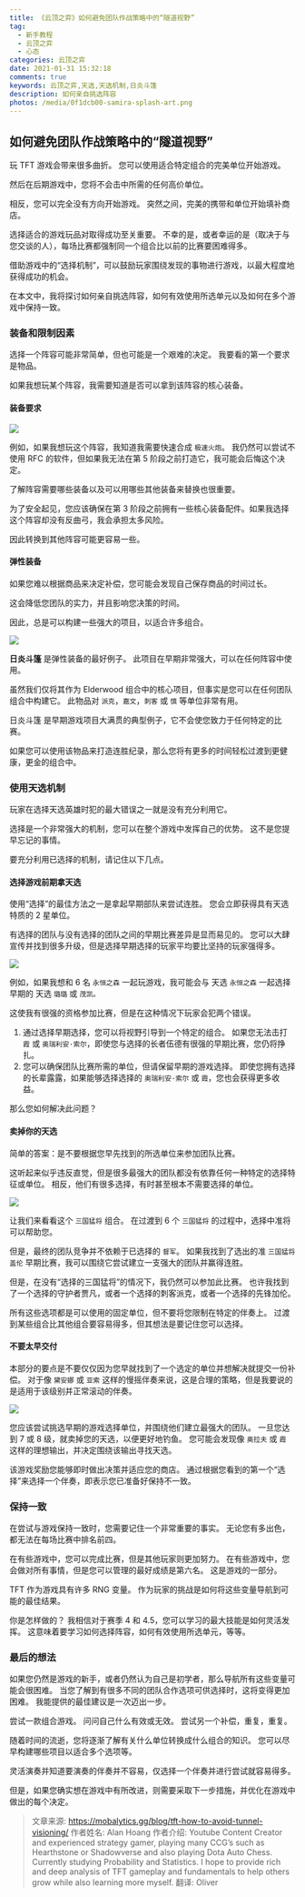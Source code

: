 ```yaml
---
title: 《云顶之弈》如何避免团队作战策略中的“隧道视野”
tag:
  - 新手教程
  - 云顶之弈
  - 心态
categories: 云顶之弈
date: 2021-01-31 15:32:18
comments: true
keywords: 云顶之弈,天选,天选机制,日炎斗篷
description: 如何亲自挑选阵容
photos: /media/0f1dcb00-samira-splash-art.png
---
```


## 如何避免团队作战策略中的“隧道视野”

玩 TFT 游戏会带来很多曲折。 您可以使用适合特定组合的完美单位开始游戏。

然后在后期游戏中，您将不会击中所需的任何高价单位。

相反，您可以完全没有方向开始游戏。 突然之间，完美的携带和单位开始填补商店。

选择适合的游戏玩品对取得成功至关重要。 不幸的是，或者幸运的是（取决于与您交谈的人），每场比赛都强制同一个组合比以前的比赛要困难得多。

借助游戏中的“选择机制”，可以鼓励玩家围绕发现的事物进行游戏，以最大程度地获得成功的机会。

在本文中，我将探讨如何亲自挑选阵容，如何有效使用所选单元以及如何在多个游戏中保持一致。

<!--more-->

### 装备和限制因素

选择一个阵容可能非常简单，但也可能是一个艰难的决定。 我要看的第一个要求是物品。

如果我想玩某个阵容，我需要知道是否可以拿到该阵容的核心装备。

#### 装备要求

![](https://cdn.jsdelivr.net/gh/OLIVERgZzy/i-love-auto-chess-blog-cdn@master/media/ab59c83a-tft-spirit-slayers-comp.png)

例如，如果我想玩这个阵容，我知道我需要快速合成 `极速火炮`。 我仍然可以尝试不使用 RFC 的软件，但如果我无法在第 5 阶段之前打造它，我可能会后悔这个决定。

了解阵容需要哪些装备以及可以用哪些其他装备来替换也很重要。

为了安全起见，您应该确保在第 3 阶段之前拥有一些核心装备配件。如果我选择这个阵容却没有反曲弓，我会承担太多风险。

因此转换到其他阵容可能更容易一些。

#### 弹性装备

如果您难以根据商品来决定补偿，您可能会发现自己保存商品的时间过长。

这会降低您团队的实力，并且影响您决策的时间。

因此，总是可以构建一些强大的项目，以适合许多组合。

![](https://cdn.jsdelivr.net/gh/OLIVERgZzy/i-love-auto-chess-blog-cdn@master/media/082c1970-tft-sunfire-cape.png)

**日炎斗篷** 是弹性装备的最好例子。 此项目在早期非常强大，可以在任何阵容中使用。

虽然我们仅将其作为 Elderwood 组合中的核心项目，但事实是您可以在任何团队组合中构建它。 此物品对 `派克`，`嘉文`，`刺客` 或 `慎` 等单位非常有用。

日炎斗篷 是早期游戏项目大满贯的典型例子，它不会使您致力于任何特定的比赛。

如果您可以使用该物品来打造连胜纪录，那么您将有更多的时间轻松过渡到更健康，更金的组合中。

### 使用天选机制

玩家在选择天选英雄时犯的最大错误之一就是没有充分利用它。

选择是一个非常强大的机制，您可以在整个游戏中发挥自己的优势。 这不是您提早忘记的事情。

要充分利用已选择的机制，请记住以下几点。

#### 选择游戏前期拿天选

使用“选择”的最佳方法之一是拿起早期部队来尝试连胜。 您会立即获得具有天选特质的 2 星单位。

有选择的团队与没有选择的团队之间的早期比赛差异是显而易见的。 您可以大肆宣传并找到很多升级，但是选择早期选择的玩家平均要比坚持的玩家强得多。

![](https://cdn.jsdelivr.net/gh/OLIVERgZzy/i-love-auto-chess-blog-cdn@master/media/ae791c50-tft-6-elderwood-comp.png)

例如，如果我想和 6 名 `永恒之森` 一起玩游戏，我可能会与 天选 `永恒之森` 一起选择早期的 天选 `璐璐` 或 `茂凯。`

这使我有很强的资格参加比赛，但是在这种情况下玩家会犯两个错误。

1. 通过选择早期选择，您可以将视野引导到一个特定的组合。 如果您无法击打 `霞` 或 `奥瑞利安·索尔`，即使您与选择的长者伍德有很强的早期比赛，您仍将挣扎。
2. 您可以确保团队比赛所需的单位，但请保留早期的游戏选择。 即使您拥有选择的长辈露露，如果能够选择选择的 `奥瑞利安·索尔` 或 `霞`，您也会获得更多收益。

那么您如何解决此问题？

#### 卖掉你的天选

简单的答案：是不要根据您早先找到的所选单位来参加团队比赛。

这听起来似乎违反直觉，但是很多最强大的团队都没有依靠任何一种特定的选择特征或单位。 相反，他们有很多选择，有时甚至根本不需要选择的单位。

![](https://cdn.jsdelivr.net/gh/OLIVERgZzy/i-love-auto-chess-blog-cdn@master/media/be8ce5a5-warlord-kat-and-slayers-comp.png)

让我们来看看这个 `三国猛将` 组合。 在过渡到 6 个 `三国猛将` 的过程中，选择中准将可以帮助您。

但是，最终的团队竞争并不依赖于已选择的 `督军`。 如果我找到了选出的准 `三国猛将` `盖伦` 早期比赛，我可以围绕它尝试建立一支强大的团队并赢得连胜。

但是，在没有“选择的三国猛将”的情况下，我仍然可以参加此比赛。 也许我找到了一个选择的守护者贾凡，或者一个选择的刺客派克，或者一个选择的先锋加伦。

所有这些选项都是可以使用的固定单位，但不要将您限制在特定的伴奏上。 过渡到某些组合比其他组合要容易得多，但其想法是要记住您可以选择。

#### 不要太早交付

本部分的要点是不要仅仅因为您早就找到了一个选定的单位并想解决就提交一份补偿。 对于像 `黛安娜` 或 `亚索` 这样的慢摇伴奏来说，这是合理的策略，但是我要说的是适用于该级别并正常滚动的伴奏。

![](https://cdn.jsdelivr.net/gh/OLIVERgZzy/i-love-auto-chess-blog-cdn@master/media/fa82a680-tft-assassin-slow-roll-comp.png)

您应该尝试挑选早期的游戏选择单位，并围绕他们建立最强大的团队。 一旦您达到 7 或 8 级，就卖掉您的天选，以便更好地钓鱼。 您可能会发现像 `奥拉夫` 或 `霞` 这样的理想输出，并决定围绕该输出寻找天选。

该游戏奖励您能够即时做出决策并适应您的商店。 通过根据您看到的第一个“选择”来选择一个伴奏，即表示您已准备好保持不一致。

### 保持一致

在尝试与游戏保持一致时，您需要记住一个非常重要的事实。 无论您有多出色，都无法在每场比赛中排名前四。

在有些游戏中，您可以完成比赛，但是其他玩家则更加努力。 在有些游戏中，您会做对所有事情，但是您可以管理的最好成绩是第六名。 这是游戏的一部分。

TFT 作为游戏具有许多 RNG 变量。 作为玩家的挑战是如何将这些变量导航到可能的最佳结果。

你是怎样做的？ 我相信对于赛季 4 和 4.5，您可以学习的最大技能是如何灵活发挥。 这意味着要学习如何选择阵容，如何有效使用所选单元，等等。

### 最后的想法

如果您仍然是游戏的新手，或者仍然认为自己是初学者，那么导航所有这些变量可能会很困难。 当您了解到有很多不同的团队合作选项可供选择时，这将变得更加困难。 我能提供的最佳建议是一次迈出一步。

尝试一款组合游戏。 问问自己什么有效或无效。 尝试另一个补偿，重复，重复。

随着时间的流逝，您将逐渐了解有关什么单位转换成什么组合的知识。 您可以尽早构建哪些项目以适合多个选项等。

灵活演奏并知道要演奏的伴奏并不容易，仅选择一个伴奏并进行尝试就容易得多。

但是，如果您确实想在游戏中有所改进，则需要采取下一步措施，并优化在游戏中做出的每个决定。

> 文章来源: https://mobalytics.gg/blog/tft-how-to-avoid-tunnel-visioning/
> 作者姓名: Alan Hoang
> 作者介绍: Youtube Content Creator and experienced strategy gamer, playing many CCG’s such as Hearthstone or Shadowverse and also playing Dota Auto Chess. Currently studying Probability and Statistics. I hope to provide rich and deep analysis of TFT gameplay and fundamentals to help others grow while also learning more myself.
> 翻译: Oliver
